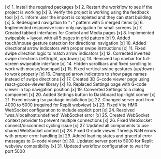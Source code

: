 [x] 1. Install the required packages
[x] 2. Restart the workflow to see if the project is working
[x] 3. Verify the project is working using the feedback tool
[x] 4. Inform user the import is completed and they can start building
[x] 5. Redesigned navigation to "+" pattern with 5 merged items
[x] 6. Implemented responsive icon-only navigation for small screens
[x] 7. Created tabbed interfaces for Control and Media pages
[x] 8. Implemented swipeable + layout with all 5 pages in grid pattern
[x] 9. Added touch/mouse gesture detection for directional navigation
[x] 10. Added directional arrow indicators with proper swipe instructions
[x] 11. Fixed swipe direction logic to match arrow indicators
[x] 12. Corrected inverted swipe directions (left/right, up/down)
[x] 13. Removed top navbar for full-screen swipeable interface
[x] 14. Hidden scrollbars and fixed scrolling to work with mouse/touchpad
[x] 15. Fixed vertical swipe gestures (up/down) to work properly
[x] 16. Changed arrow indicators to show page names instead of swipe directions
[x] 17. Created 3D G-code viewer page using react-gcode-viewer library
[x] 18. Replaced Settings page with G-code viewer in top navigation position
[x] 19. Converted Settings to a dialog component
[x] 20. Added Settings button to Dashboard top-right corner
[x] 21. Fixed missing tsx package installation
[x] 22. Changed server port from 4000 to 5000 (required for Replit webview)
[x] 23. Fixed Vite HMR WebSocket configuration to include explicit port
[x] 24. Resolved 'wss://localhost:undefined' WebSocket error
[x] 25. Created WebSocket context provider to prevent multiple connections
[x] 26. Fixed WebSocket connect/disconnect cycling issue
[x] 27. Updated all components to use shared WebSocket context
[x] 28. Fixed G-code viewer Three.js NaN errors with proper error handling
[x] 29. Added loading states and graceful error messages to G-code viewer
[x] 30. Updated server port to 5000 for Replit webview compatibility
[x] 31. Updated workflow configuration to wait for port 5000
